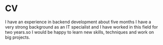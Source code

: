 # CV
I have an experience in backend development about five months
I have a very strong background as an IT specialist and I have worked in this field for two years.so I would be happy to learn new skills, techniques and work on big projects.
